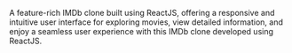 

<!---
Prashantb2002/Prashantb2002 is a ✨ special ✨ repository because its `README.md` (this file) appears on your GitHub profile.
You can click the Preview link to take a look at your changes.
--->
A feature-rich IMDb clone built using ReactJS, offering a responsive and intuitive user interface for exploring movies,
view detailed information, and enjoy a seamless user experience with this IMDb clone developed using ReactJS.
